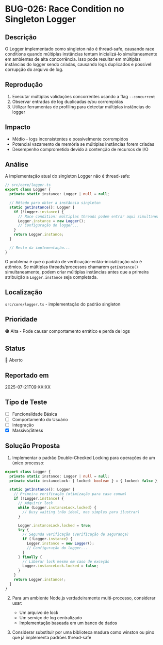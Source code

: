 # BUG-026: Race Condition no Singleton Logger

## Descrição
O Logger implementado como singleton não é thread-safe, causando race conditions quando múltiplas instâncias tentam inicializá-lo simultaneamente em ambientes de alta concorrência. Isso pode resultar em múltiplas instâncias do logger sendo criadas, causando logs duplicados e possível corrupção do arquivo de log.

## Reprodução
1. Executar múltiplas validações concorrentes usando a flag `--concurrent`
2. Observar entradas de log duplicadas e/ou corrompidas
3. Utilizar ferramentas de profiling para detectar múltiplas instâncias do logger

## Impacto
- Médio - logs inconsistentes e possivelmente corrompidos
- Potencial vazamento de memória se múltiplas instâncias forem criadas
- Desempenho comprometido devido à contenção de recursos de I/O

## Análise
A implementação atual do singleton Logger não é thread-safe:

```typescript
// src/core/logger.ts
export class Logger {
  private static instance: Logger | null = null;

  // Método para obter a instância singleton
  static getInstance(): Logger {
    if (!Logger.instance) {
      // Race condition: múltiplas threads podem entrar aqui simultaneamente
      Logger.instance = new Logger();
      // Configuração do logger...
    }
    return Logger.instance;
  }

  // Resto da implementação...
}
```

O problema é que o padrão de verificação-então-inicialização não é atômico. Se múltiplas threads/processos chamarem `getInstance()` simultaneamente, podem criar múltiplas instâncias antes que a primeira atribuição a `Logger.instance` seja completada.

## Localização
`src/core/logger.ts` - implementação do padrão singleton

## Prioridade
🟠 Alta - Pode causar comportamento errático e perda de logs

## Status
🔴 Aberto

## Reportado em
2025-07-21T09:XX:XX

## Tipo de Teste
- [ ] Funcionalidade Básica
- [ ] Comportamento do Usuário
- [ ] Integração
- [x] Massivo/Stress

## Solução Proposta
1. Implementar o padrão Double-Checked Locking para operações de um único processo:

```typescript
export class Logger {
  private static instance: Logger | null = null;
  private static instanceLock: { locked: boolean } = { locked: false };

  static getInstance(): Logger {
    // Primeira verificação (otimização para caso comum)
    if (!Logger.instance) {
      // Adquirir lock
      while (Logger.instanceLock.locked) {
        // Busy waiting (não ideal, mas simples para ilustrar)
      }

      Logger.instanceLock.locked = true;
      try {
        // Segunda verificação (verificação de segurança)
        if (!Logger.instance) {
          Logger.instance = new Logger();
          // Configuração do logger...
        }
      } finally {
        // Liberar lock mesmo em caso de exceção
        Logger.instanceLock.locked = false;
      }
    }
    return Logger.instance!;
  }
}
```

2. Para um ambiente Node.js verdadeiramente multi-processo, considerar usar:
   - Um arquivo de lock
   - Um serviço de log centralizado
   - Implementação baseada em um banco de dados

3. Considerar substituir por uma biblioteca madura como winston ou pino que já implementa padrões thread-safe

